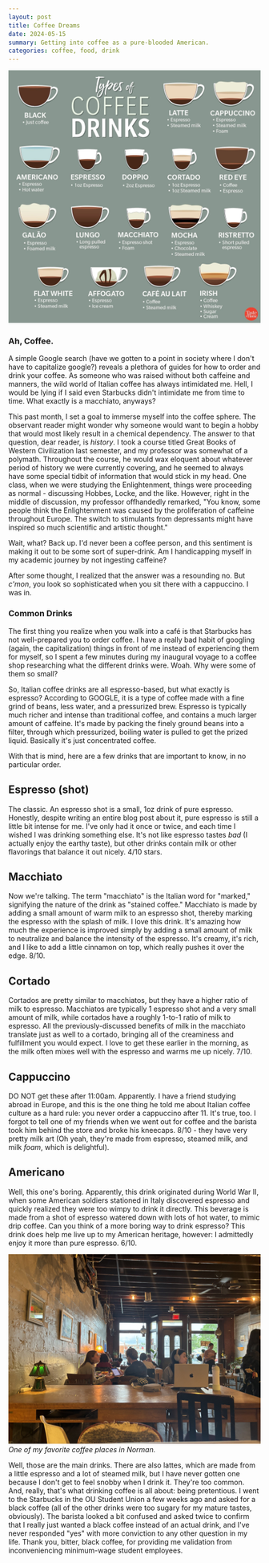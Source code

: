 ```yaml
---
layout: post
title: Coffee Dreams
date: 2024-05-15
summary: Getting into coffee as a pure-blooded American.
categories: coffee, food, drink
---
```


![Coffee Guide](/images/posts/coffee-dreams/coffee.jpg)

### Ah, Coffee.

A simple Google search (have we gotten to a point in society where I don't have to capitalize google?) reveals a plethora of guides for how to order and drink your coffee. As someone who was raised without both caffeine and manners, the wild world of Italian coffee has always intimidated me. Hell, I would be lying if I said even Starbucks didn't intimidate me from time to time. What exactly is a macchiato, anyways?

This past month, I set a goal to immerse myself into the coffee sphere. The observant reader might wonder why someone would want to begin a hobby that would most likely result in a chemical dependency. The answer to that question, dear reader, is _history_. I took a course titled Great Books of Western Civilization last semester, and my professor was somewhat of a polymath. Throughout the course, he would wax eloquent about whatever period of history we were currently covering, and he seemed to always have some special tidbit of information that would stick in my head. One class, when we were studying the Enlightenment, things were proceeding as normal - discussing Hobbes, Locke, and the like. However, right in the middle of discussion, my professor offhandedly remarked, "You know, some people think the Enlightenment was caused by the proliferation of caffeine throughout Europe. The switch to stimulants from depressants might have inspired so much scientific and artistic thought."

Wait, what? Back up. I'd never been a coffee person, and this sentiment is making it out to be some sort of super-drink. Am I handicapping myself in my academic journey by not ingesting caffeine? 

After some thought, I realized that the answer was a resounding no. But _c'mon_, you look so sophisticated when you sit there with a cappuccino. I was in.

### Common Drinks

The first thing you realize when you walk into a café is that Starbucks has not well-prepared you to order coffee. I have a really bad habit of googling (again, the capitalization) things in front of me instead of experiencing them for myself, so I spent a few minutes during my inaugural voyage to a coffee shop researching what the different drinks were. Woah. Why were some of them so small?

So, Italian coffee drinks are all espresso-based, but what exactly is espresso? According to GOOGLE, it is a type of coffee made with a fine grind of beans, less water, and a pressurized brew. Espresso is typically much richer and intense than traditional coffee, and contains a much larger amount of caffeine. It's made by packing the finely ground beans into a filter, through which pressurized, boiling water is pulled to get the prized liquid. Basically it's just concentrated coffee.

With that is mind, here are a few drinks that are important to know, in no particular order. 

## Espresso (shot)

The classic. An espresso shot is a small, 1oz drink of pure espresso. Honestly, despite writing an entire blog post about it, pure espresso is still a little bit intense for me. I've only had it once or twice, and each time I wished I was drinking something else. It's not like espresso tastes _bad_ (I actually enjoy the earthy taste), but other drinks contain milk or other flavorings that balance it out nicely. 4/10 stars.

## Macchiato

Now we're talking. The term "macchiato" is the Italian word for "marked," signifying the nature of the drink as "stained coffee." Macchiato is made by adding a small amount of warm milk to an espresso shot, thereby marking the espresso with the splash of milk. I love this drink. It's amazing how much the experience is improved simply by adding a small amount of milk to neutralize and balance the intensity of the espresso. It's creamy, it's rich, and I like to add a little cinnamon on top, which really pushes it over the edge. 8/10.

## Cortado

Cortados are pretty similar to macchiatos, but they have a higher ratio of milk to espresso. Macchiatos are typically 1 espresso shot and a very small amount of milk, while cortados have a roughly 1-to-1 ratio of milk to espresso. All the previously-discussed benefits of milk in the macchiato translate just as well to a cortado, bringing all of the creaminess and fulfillment you would expect. I love to get these earlier in the morning, as the milk often mixes well with the espresso and warms me up nicely. 7/10.

## Cappuccino

DO NOT get these after 11:00am. Apparently. I have a friend studying abroad in Europe, and this is the one thing he told me about Italian coffee culture as a hard rule: you never order a cappuccino after 11. It's true, too. I forgot to tell one of my friends when we went out for coffee and the barista took him behind the store and broke his kneecaps. 8/10 - they have very pretty milk art (Oh yeah, they're made from espresso, steamed milk, and milk _foam_, which is delightful). 

## Americano

Well, this one's boring. Apparently, this drink originated during World War II, when some American soldiers stationed in Italy discovered espresso and quickly realized they were too wimpy to drink it directly. This beverage is made from a shot of espresso watered down with lots of hot water, to mimic drip coffee. Can you think of a more boring way to drink espresso? This drink does help me live up to my American heritage, however: I admittedly enjoy it more than pure espresso. 6/10.

![My favorite shop](/images/posts/coffee-dreams/shop.jpg)
*One of my favorite coffee places in Norman.*

Well, those are the main drinks. There are also lattes, which are made from a little espresso and a lot of steamed milk, but I have never gotten one because I don't get to feel snobby when I drink it. They're too common. And, really, that's what drinking coffee is all about: being pretentious. I went to the Starbucks in the OU Student Union a few weeks ago and asked for a black coffee (all of the other drinks were too sugary for my mature tastes, obviously). The barista looked a bit confused and asked twice to confirm that I really just wanted a black coffee instead of an actual drink, and I've never responded "yes" with more conviction to any other question in my life. Thank you, bitter, black coffee, for providing me validation from inconveniencing minimum-wage student employees. 